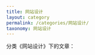 ```yaml
---
title: 网站设计  
layout: category
permalink: /categories/网站设计/
taxonomy: 网站设计
---
```


分类《网站设计》下的文章：